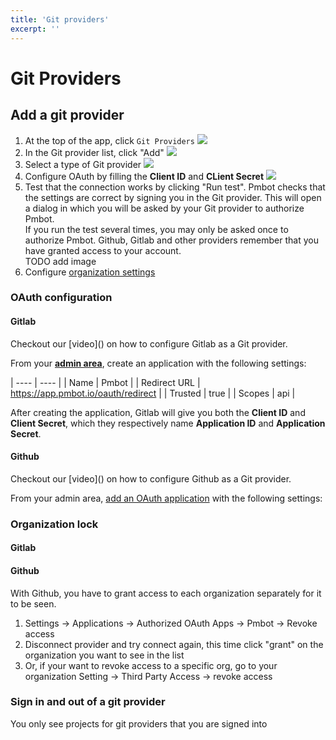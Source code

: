 ```yaml
---
title: 'Git providers'
excerpt: ''
---
```


# Git Providers

<div class="table-of-content"></div>

## Add a git provider

1. At the top of the app, click `Git Providers`
    <img src="images/git-providers/header-link.png"/>
1. In the Git provider list, click "Add"
    <img src="images/git-providers/add-button.png"/>
1. Select a type of Git provider
    <img src="images/git-providers/select-type.png"/>
1. Configure OAuth by filling the **Client ID** and **CLient Secret**
    <img src="images/git-providers/configure-oauth.png"/>
1. Test that the connection works by clicking "Run test". Pmbot checks that the settings are correct by signing you in the Git provider. This will open a dialog in which you will be asked by your Git provider to authorize Pmbot.
    <div class="blockquote" data-props='{ "mod": "info" }'>
        If you run the test several times, you may only be asked once to authorize Pmbot. Github, Gitlab and other providers remember that you have granted access to your account. 
    </div>
    TODO add image
1. Configure [organization settings]()


### OAuth configuration

#### Gitlab

<div class="blockquote" data-props='{ "mod": "info" }'>
    Checkout our [video]() on how to configure Gitlab as a Git provider.
</div> 

From your **[admin area](https://docs.gitlab.com/ee/integration/oauth_provider.html#adding-an-application-through-the-profile)**, create an application with the following settings:

| ---- | ---- |
| Name   | Pmbot | 
| Redirect URL | https://app.pmbot.io/oauth/redirect |
| Trusted | true |
| Scopes | api |

After creating the application, Gitlab will give you both the **Client ID** and **Client Secret**, which they respectively name **Application ID** and **Application Secret**.

#### Github

<div class="blockquote" data-props='{ "mod": "info" }'>
    Checkout our [video]() on how to configure Github as a Git provider.
</div>

From your admin area, [add an OAuth application](https://developer.github.com/apps/building-oauth-apps/creating-an-oauth-app/) with the following settings:

### Organization lock

#### Gitlab

#### Github

With Github, you have to grant access to each organization separately for it to be seen.
1. Settings -> Applications -> Authorized OAuth Apps -> Pmbot -> Revoke access
2. Disconnect provider and try connect again, this time click "grant" on the organization you want to see in the list
3. Or, if your want to revoke access to a specific org, go to your organization Setting -> Third Party Access -> revoke access

### Sign in and out of a git provider

<div class="blockquote" data-props='{ "mod": "warning" }'>
    You only see projects for git providers that you are signed into
</div> 
